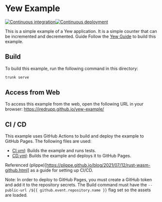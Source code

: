# Yew Example
[![Continuous integration](https://github.com/JRedrupp/yew-example/actions/workflows/CI.yml/badge.svg?branch=master)](https://github.com/JRedrupp/yew-example/actions/workflows/CI.yml)[![Continuous deployment](https://github.com/JRedrupp/yew-example/actions/workflows/CD.yml/badge.svg)](https://github.com/JRedrupp/yew-example/actions/workflows/CD.yml)

This is a simple example of a Yew application. It is a simple counter that can be incremented and decremented.
Guide Follow the [Yew Guide](https://yew.rs/docs/getting-started/build-a-sample-app) to build this example.

## Build
To build this example, run the following command in this directory:
```bash
trunk serve
```

## Access from Web
To access this example from the web, open the following URL in your browser:
https://jredrupp.github.io/yew-example/

## CI / CD
This example uses GitHub Actions to build and deploy the example to GitHub Pages. The following files are used:
- [CI.yml](.github/workflows/CI.yml): Builds the example and runs tests.
- [CD.yml](.github/workflows/CD.yml): Builds the example and deploys it to GitHub Pages.

Referenced (plippe)[https://plippe.github.io/blog/2021/07/12/rust-wasm-github.html] as a guide for setting up CI/CD.

Note: In order to deploy to GitHub Pages, you must create a GitHub token and add it to the repository secrets.
The Build command must have the `--public-url /${{ github.event.repository.name }}` flag set so the assets are loaded.